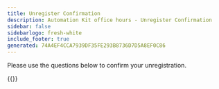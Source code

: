 ```yaml
---
title: Unregister Confirmation
description: Automation Kit office hours - Unregister Confirmation
sidebar: false
sidebarlogo: fresh-white
include_footer: true
generated: 74A4EF4CCA7939DF35FE293B8736D7D5A8EF0C86
---
```


Please use the questions below to confirm your unregistration.

{{<questions name="/office-hours/unregister-confirm.json" completed="Thank you for completing unregistration confirmation" showNavigationButtons=false >}}
